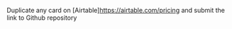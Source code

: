 Duplicate any card on [Airtable]https://airtable.com/pricing and submit the link to Github repository